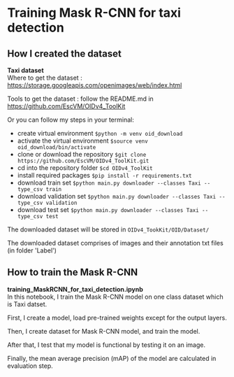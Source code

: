 # Training Mask R-CNN for taxi detection

## How I created the dataset
**Taxi dataset**  
Where to get the dataset : https://storage.googleapis.com/openimages/web/index.html  

Tools to get the dataset : follow the README.md in https://github.com/EscVM/OIDv4_ToolKit  

Or you can follow my steps in your terminal:
- create virtual environment `$python -m venv oid_download`
- activate the virtual environment `$source venv oid_download/bin/activate`
- clone or download the repository `$git clone https://github.com/EscVM/OIDv4_ToolKit.git`
- cd into the repository folder `$cd OIDv4_ToolKit`  
- install required packages `$pip install -r requirements.txt`  
- download train set `$python main.py downloader --classes Taxi --type_csv train`  
- download validation set `$python main.py downloader --classes Taxi --type_csv validation`
- download test set `$python main.py downloader --classes Taxi --type_csv test`

The downloaded dataset will be stored in `OIDv4_TookKit/OID/Dataset/`  

The downloaded dataset comprises of images and their annotation txt files (in folder 'Label')  

## How to train the Mask R-CNN
**training_MaskRCNN_for_taxi_detection.ipynb**  
In this notebook, I train the Mask R-CNN model on one class dataset which is Taxi datset.  

First, I create a model, load pre-trained weights except for the output layers.  

Then, I create dataset for Mask R-CNN model, and train the model.  

After that, I test that my model is functional by testing it on an image.  

Finally, the mean average precision (mAP) of the model are calculated in evaluation step.  
